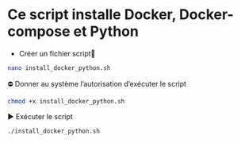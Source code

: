 # Ce script installe Docker, Docker-compose et Python

* Créer un fichier script📄
```bash
nano install_docker_python.sh
```
⛔ Donner au système l’autorisation d’exécuter le script
```bash
chmod +x install_docker_python.sh
```
▶️ Exécuter le script 
```bash
./install_docker_python.sh
